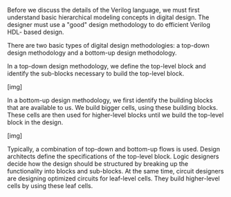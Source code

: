 Before we discuss the details of the Verilog language, we must first understand basic hierarchical modeling concepts in digital design. The designer must use a "good" design methodology to do efficient Verilog HDL- based design.

There are two basic types of digital design methodologies: a top-down design methodology and a bottom-up design methodology. 

In a top-down design methodology, we define the top-level block and identify the sub-blocks necessary to build the top-level block. 

[img]

In a bottom-up design methodology, we first identify the building blocks that are available to us. We build bigger cells, using these building blocks. These cells are then used for higher-level blocks until we build the top-level block in the design.

[img]


Typically, a combination of top-down and bottom-up flows is used. Design architects define the specifications of the top-level block. Logic designers decide how the design should be structured by breaking up the functionality into blocks and sub-blocks. At the same time, circuit designers are designing optimized circuits for leaf-level cells. They build higher-level cells by using these leaf cells.

